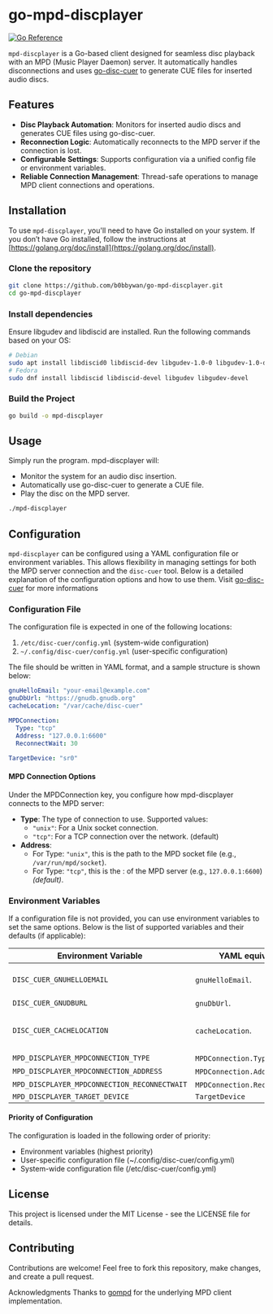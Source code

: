 # go-mpd-discplayer

[![Go Reference](https://pkg.go.dev/badge/github.com/b0bbywan/go-mpd-discplayer.svg)](https://pkg.go.dev/github.com/b0bbywan/go-mpd-discplayer)

`mpd-discplayer` is a Go-based client designed for seamless disc playback with an MPD (Music Player Daemon) server. It automatically handles disconnections and uses [go-disc-cuer](https://github.com/b0bbywan/go-disc-cuer/) to generate CUE files for inserted audio discs.


## Features

- **Disc Playback Automation**: Monitors for inserted audio discs and generates CUE files using go-disc-cuer.
- **Reconnection Logic**: Automatically reconnects to the MPD server if the connection is lost.
- **Configurable Settings**: Supports configuration via a unified config file or environment variables.
- **Reliable Connection Management**: Thread-safe operations to manage MPD client connections and operations.


## Installation

To use `mpd-discplayer`, you'll need to have Go installed on your system. If you don’t have Go installed, follow the instructions at [https://golang.org/doc/install](https://golang.org/doc/install).

### Clone the repository

```bash
git clone https://github.com/b0bbywan/go-mpd-discplayer.git
cd go-mpd-discplayer
```

### Install dependencies
Ensure libgudev and libdiscid are installed. Run the following commands based on your OS:

```bash
# Debian
sudo apt install libdiscid0 libdiscid-dev libgudev-1.0-0 libgudev-1.0-dev
# Fedora
sudo dnf install libdiscid libdiscid-devel libgudev libgudev-devel
```

### Build the Project
```bash
go build -o mpd-discplayer
```


## Usage

Simply run the program. mpd-discplayer will:

- Monitor the system for an audio disc insertion.
- Automatically use go-disc-cuer to generate a CUE file.
- Play the disc on the MPD server.

```bash
./mpd-discplayer
```


## Configuration

`mpd-discplayer` can be configured using a YAML configuration file or environment variables. This allows flexibility in managing settings for both the MPD server connection and the `disc-cuer` tool. Below is a detailed explanation of the configuration options and how to use them.
Visit [go-disc-cuer](https://github.com/b0bbywan/go-disc-cuer/) for more informations

### Configuration File

The configuration file is expected in one of the following locations:
1. `/etc/disc-cuer/config.yml` (system-wide configuration)
2. `~/.config/disc-cuer/config.yml` (user-specific configuration)

The file should be written in YAML format, and a sample structure is shown below:

```yaml
gnuHelloEmail: "your-email@example.com"
gnuDbUrl: "https://gnudb.gnudb.org"
cacheLocation: "/var/cache/disc-cuer"

MPDConnection:
  Type: "tcp"
  Address: "127.0.0.1:6600"
  ReconnectWait: 30

TargetDevice: "sr0"
```

#### MPD Connection Options
Under the MPDConnection key, you configure how mpd-discplayer connects to the MPD server:

- **Type**:
The type of connection to use. Supported values:
	- `"unix"`: For a Unix socket connection.
	- `"tcp"`: For a TCP connection over the network. (default)
- **Address**:
	- For Type: `"unix"`, this is the path to the MPD socket file (e.g., `/var/run/mpd/socket`).
	- For Type: `"tcp"`, this is the <hostname>:<port> of the MPD server (e.g., `127.0.0.1:6600`) *(default)*.

### Environment Variables

If a configuration file is not provided, you can use environment variables to set the same options. Below is the list of supported variables and their defaults (if applicable):

| Environment Variable           | YAML equivalent                          | Default Value                  |
|--------------------------------|--------------------------------------|--------------------------------|
| `DISC_CUER_GNUHELLOEMAIL`     | `gnuHelloEmail`.      | *(no default,  empty value disable the integration)*      |
| `DISC_CUER_GNUDBURL`          | `gnuDbUrl`.           | `http://gnudb.gnudb.org`    |
| `DISC_CUER_CACHELOCATION`     | `cacheLocation`.      | `/var/cache/disc-cuer` *for root* / `~/.cache/disc-cuer` *for standard users*      |
| `MPD_DISCPLAYER_MPDCONNECTION_TYPE`         | `MPDConnection.Type`. | `tcp`                        |
| `MPD_DISCPLAYER_MPDCONNECTION_ADDRESS`      | `MPDConnection.Address`. | `127.0.0.1:6600`   |
| `MPD_DISCPLAYER_MPDCONNECTION_RECONNECTWAIT`      | `MPDConnection.ReconnectWait`. | `30` (in seconds)          |
| `MPD_DISCPLAYER_TARGET_DEVICE` | `TargetDevice` | `sr0`


#### Priority of Configuration
The configuration is loaded in the following order of priority:
- Environment variables (highest priority)
- User-specific configuration file (~/.config/disc-cuer/config.yml)
- System-wide configuration file (/etc/disc-cuer/config.yml)

## License
This project is licensed under the MIT License - see the LICENSE file for details.

## Contributing
Contributions are welcome! Feel free to fork this repository, make changes, and create a pull request.

Acknowledgments
Thanks to [gompd](https://github.com/fhs/gompd) for the underlying MPD client implementation.
